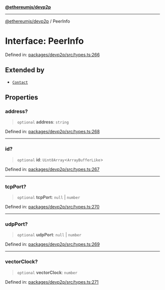 [**@ethereumjs/devp2p**](../README.md)

***

[@ethereumjs/devp2p](../README.md) / PeerInfo

# Interface: PeerInfo

Defined in: [packages/devp2p/src/types.ts:266](https://github.com/ethereumjs/ethereumjs-monorepo/blob/master/packages/devp2p/src/types.ts#L266)

## Extended by

- [`Contact`](Contact.md)

## Properties

### address?

> `optional` **address**: `string`

Defined in: [packages/devp2p/src/types.ts:268](https://github.com/ethereumjs/ethereumjs-monorepo/blob/master/packages/devp2p/src/types.ts#L268)

***

### id?

> `optional` **id**: `Uint8Array`\<`ArrayBufferLike`\>

Defined in: [packages/devp2p/src/types.ts:267](https://github.com/ethereumjs/ethereumjs-monorepo/blob/master/packages/devp2p/src/types.ts#L267)

***

### tcpPort?

> `optional` **tcpPort**: `null` \| `number`

Defined in: [packages/devp2p/src/types.ts:270](https://github.com/ethereumjs/ethereumjs-monorepo/blob/master/packages/devp2p/src/types.ts#L270)

***

### udpPort?

> `optional` **udpPort**: `null` \| `number`

Defined in: [packages/devp2p/src/types.ts:269](https://github.com/ethereumjs/ethereumjs-monorepo/blob/master/packages/devp2p/src/types.ts#L269)

***

### vectorClock?

> `optional` **vectorClock**: `number`

Defined in: [packages/devp2p/src/types.ts:271](https://github.com/ethereumjs/ethereumjs-monorepo/blob/master/packages/devp2p/src/types.ts#L271)
